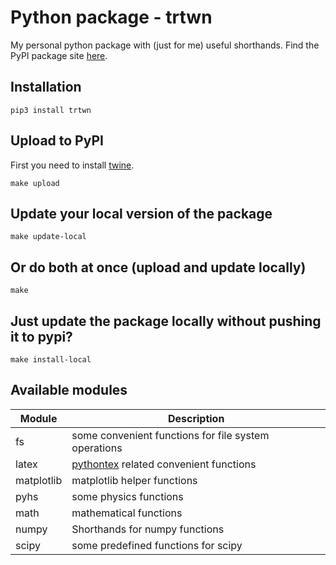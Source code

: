 # Python package - trtwn
My personal python package with (just for me) useful shorthands. Find the PyPI package site [here](https://pypi.python.org/pypi/trtwn/).

## Installation

```shell
pip3 install trtwn
```

## Upload to PyPI
First you need to install [twine](https://github.com/pypa/twine).
```shell
make upload
```

## Update your local version of the package
```shell
make update-local
```

## Or do both at once (upload and update locally)
```shell
make
```

## Just update the package locally without pushing it to pypi?
```shell
make install-local
```

## Available modules

Module | Description
------------ | -------------
fs | some convenient functions for file system operations
latex | [pythontex](https://github.com/gpoore/pythontex) related convenient functions
matplotlib | matplotlib helper functions
pyhs | some physics functions
math | mathematical functions
numpy | Shorthands for numpy functions
scipy | some predefined functions for scipy
